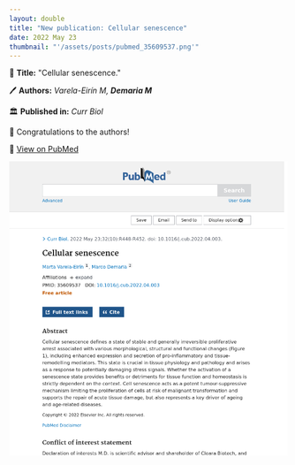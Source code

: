 ```yaml
---
layout: double
title: "New publication: Cellular senescence"
date: 2022 May 23
thumbnail: "'/assets/posts/pubmed_35609537.png'"
---
```

📖 <strong>Title:</strong> "Cellular senescence."  

🖊️ <strong>Authors:</strong> <em>Varela-Eirín M, <strong>Demaria M</strong></em>  

🏛️ <strong>Published in:</strong> <em>Curr Biol</em>  

🎉 Congratulations to the authors!  

🔗 <a href="https://pubmed.ncbi.nlm.nih.gov/35609537/">View on PubMed</a>  

![Publication Image](/assets/posts/pubmed_35609537.png)
